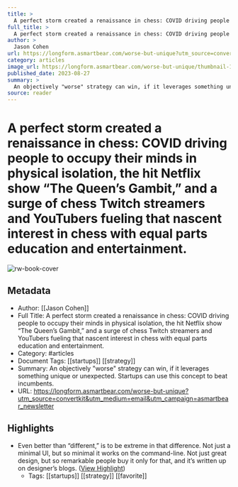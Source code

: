 ```yaml
---
title: >
  A perfect storm created a renaissance in chess: COVID driving people to occupy their minds in physical isolation, the hit Netflix show “The Queen’s Gambit,” and a surge of chess Twitch streamers and YouTubers fueling that nascent interest in chess with equal parts education and entertainment.
full_title: >
  A perfect storm created a renaissance in chess: COVID driving people to occupy their minds in physical isolation, the hit Netflix show “The Queen’s Gambit,” and a surge of chess Twitch streamers and YouTubers fueling that nascent interest in chess with equal parts education and entertainment.
author: >
  Jason Cohen
url: https://longform.asmartbear.com/worse-but-unique?utm_source=convertkit&utm_medium=email&utm_campaign=asmartbear_newsletter
category: articles
image_url: https://longform.asmartbear.com/worse-but-unique/thumbnail-1200w.png
published_date: 2023-08-27
summary: >
  An objectively "worse" strategy can win, if it leverages something unique or unexpected. Startups can use this concept to beat incumbents.
source: reader
---
```

# A perfect storm created a renaissance in chess: COVID driving people to occupy their minds in physical isolation, the hit Netflix show “The Queen’s Gambit,” and a surge of chess Twitch streamers and YouTubers fueling that nascent interest in chess with equal parts education and entertainment.

![rw-book-cover](https://longform.asmartbear.com/worse-but-unique/thumbnail-1200w.png)

## Metadata
- Author: [[Jason Cohen]]
- Full Title: A perfect storm created a renaissance in chess: COVID driving people to occupy their minds in physical isolation, the hit Netflix show “The Queen’s Gambit,” and a surge of chess Twitch streamers and YouTubers fueling that nascent interest in chess with equal parts education and entertainment.
- Category: #articles
- Document Tags: [[startups]] [[strategy]] 
- Summary: An objectively "worse" strategy can win, if it leverages something unique or unexpected. Startups can use this concept to beat incumbents.
- URL: https://longform.asmartbear.com/worse-but-unique?utm_source=convertkit&utm_medium=email&utm_campaign=asmartbear_newsletter

## Highlights
- Even better than “different,” is to be extreme in that difference. Not just a minimal UI, but so minimal it works on the command-line. Not just great design, but so remarkable people buy it only for that, and it’s written up on designer’s blogs. ([View Highlight](https://read.readwise.io/read/01h9gbm8jb7h1dd10g76xa0jkx))
    - Tags: [[startups]] [[strategy]] [[favorite]] 


